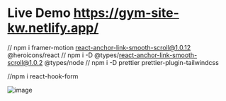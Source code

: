 # Live Demo https://gym-site-kw.netlify.app/

// npm i framer-motion react-anchor-link-smooth-scroll@1.0.12 @heroicons/react
// npm i -D @types/react-anchor-link-smooth-scroll@1.0.2 @types/node
// npm i -D prettier prettier-plugin-tailwindcss

//npm i react-hook-form 

![image](https://github.com/KanchanaSW/gym-site/assets/63831506/2804cdc7-b5b1-4740-8481-86292a241192)
